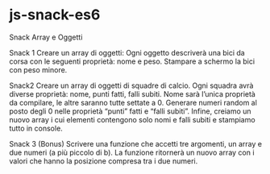 # js-snack-es6
Snack Array e Oggetti


Snack 1
Creare un array di oggetti: Ogni oggetto descriverà una bici da corsa con le seguenti proprietà: nome e peso. Stampare a schermo la bici con peso minore.


Snack2
Creare un array di oggetti di squadre di calcio. Ogni squadra avrà diverse proprietà: nome, punti fatti, falli subiti. Nome sarà l’unica proprietà da compilare, le altre saranno tutte settate a 0.
Generare numeri random al posto degli 0 nelle proprietà “punti” fatti e “falli subiti”.
Infine, creiamo un nuovo array i cui elementi contengono solo nomi e falli subiti e stampiamo tutto in console.


Snack 3 (Bonus)
Scrivere una funzione che accetti tre argomenti, un array e due numeri (a più piccolo di b). La funzione ritornerà un nuovo array con i valori che hanno la posizione compresa tra i due numeri.